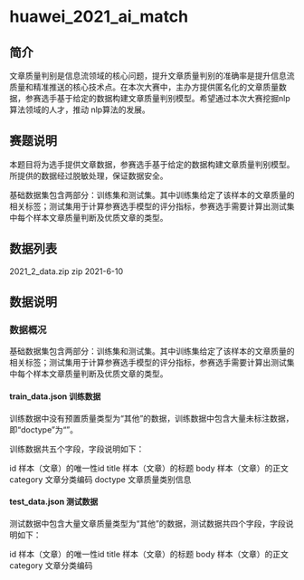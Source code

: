 # huawei_2021_ai_match
## 简介
文章质量判别是信息流领域的核心问题，提升文章质量判别的准确率是提升信息流质量和精准推送的核心技术点。在本次大赛中，主办方提供匿名化的文章质量数据，参赛选手基于给定的数据构建文章质量判别模型。希望通过本次大赛挖掘nlp算法领域的人才，推动 nlp算法的发展。

## 赛题说明
本题目将为选手提供文章数据，参赛选手基于给定的数据构建文章质量判别模型。所提供的数据经过脱敏处理，保证数据安全。

基础数据集包含两部分：训练集和测试集。其中训练集给定了该样本的文章质量的相关标签；测试集用于计算参赛选手模型的评分指标，参赛选手需要计算出测试集中每个样本文章质量判断及优质文章的类型。

## 数据列表
2021_2_data.zip
zip
2021-6-10

## 数据说明
### 数据概况

基础数据集包含两部分：训练集和测试集。其中训练集给定了该样本的文章质量的相关标签；测试集用于计算参赛选手模型的评分指标，参赛选手需要计算出测试集中每个样本文章质量判断及优质文章的类型。

#### train_data.json 训练数据

训练数据中没有预置质量类型为“其他”的数据，训练数据中包含大量未标注数据，即“doctype”为“”。

训练数据共五个字段，字段说明如下：

id
样本（文章）的唯一性id
title
样本（文章）的标题
body
样本（文章）的正文
category
文章分类编码
doctype
文章质量类别信息

#### test_data.json 测试数据

测试数据中包含大量文章质量类型为“其他”的数据，测试数据共四个字段，字段说明如下：

id
样本（文章）的唯一性id
title
样本（文章）的标题
body
样本（文章）的正文
category
文章分类编码
